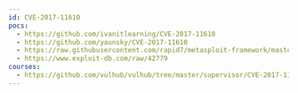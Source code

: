 ```yaml
---
id: CVE-2017-11610
pocs:
  - https://github.com/ivanitlearning/CVE-2017-11610
  - https://github.com/yaunsky/CVE-2017-11610
  - https://raw.githubusercontent.com/rapid7/metasploit-framework/master/modules/exploits/linux/http/supervisor_xmlrpc_exec.rb
  - https://www.exploit-db.com/raw/42779
courses:
  - https://github.com/vulhub/vulhub/tree/master/supervisor/CVE-2017-11610
---
```

